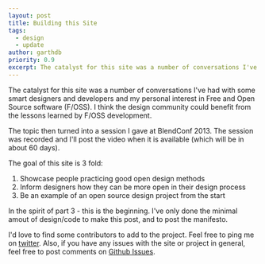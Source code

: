 ```yaml
---
layout: post
title: Building this Site
tags:
  - design
  - update
author: garthdb
priority: 0.9
excerpt: The catalyst for this site was a number of conversations I've had with some smart designers and developers and my personal interest in Free and Open Source software (F/OSS). I think the design community could benefit from the lessons learned by F/OSS development.
---
```


The catalyst for this site was a number of conversations I've had with some smart designers and developers and my personal interest in Free and Open Source software (F/OSS). I think the design community could benefit from the lessons learned by F/OSS development.
<!--more-->

The topic then turned into a session I gave at BlendConf 2013.  The session was recorded and I'll post the video when it is available (which will be in about 60 days).

The goal of this site is 3 fold:

1. Showcase people practicing good open design methods
2. Inform designers how they can be more open in their design process
3. Be an example of an open source design project from the start

In the spirit of part 3 - this is the beginning. I've only done the minimal amout of design/code to make this post, and to post the manifesto.

I'd love to find some contributors to add to the project.  Feel free to ping me on [twitter](http://www.twitter.com/garthdb).  Also, if you have any issues with the site or project in general, feel free to post comments on [Github Issues](https://github.com/DesignOpen/designopen.github.io/issues).
